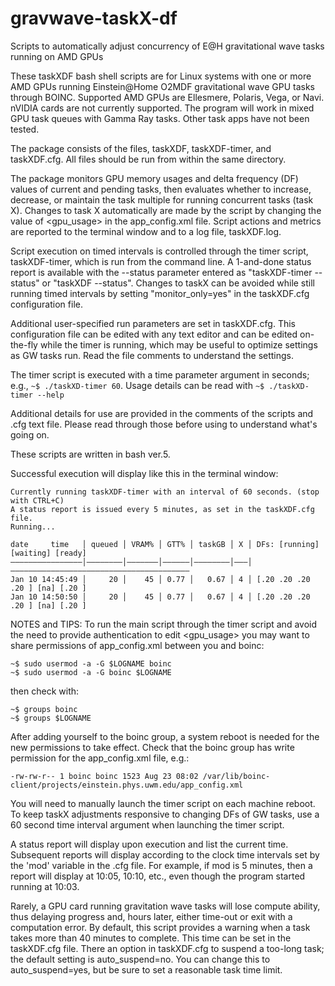 # gravwave-taskX-df
Scripts to automatically adjust concurrency of E@H gravitational wave tasks running on AMD GPUs

These taskXDF bash shell scripts are for Linux systems with one or more AMD GPUs running Einstein@Home O2MDF gravitational wave GPU tasks through BOINC. Supported AMD GPUs are Ellesmere, Polaris, Vega, or Navi. nVIDIA cards are not currently supported. The program will work in mixed GPU task queues with Gamma Ray tasks. Other task apps have not been tested.

The package consists of the files, taskXDF, taskXDF-timer, and taskXDF.cfg. All files should be run from within the same directory.

The package monitors GPU memory usages and delta frequency (DF) values of current and pending tasks, then evaluates whether to increase, decrease, or maintain the task multiple for running concurrent tasks (task X). Changes to task X automatically are made by the script by changing the value of <gpu_usage> in the app_config.xml file. Script actions and metrics are reported to the terminal window and to a log file, taskXDF.log.

Script execution on timed intervals is controlled through the timer script, taskXDF-timer, which is run from the command line. A 1-and-done status report is available with the --status parameter entered as "taskXDF-timer --status" or "taskXDF --status". Changes to taskX can be avoided while still running timed intervals by setting "monitor_only=yes" in the taskXDF.cfg configuration file.

Additional user-specified run parameters are set in taskXDF.cfg. This configuration file can be edited with any text editor and can be edited on-the-fly while the timer is running, which may be useful to optimize settings as GW tasks run. Read the file comments to understand the settings.

The timer script is executed with a time parameter argument in seconds; e.g., `~$ ./taskXD-timer 60`. 
Usage details can be read with `~$ ./taskXD-timer --help`

Additional details for use are provided in the comments of the scripts and .cfg text file. Please read through those before using to understand what's going on. 

These scripts are written in bash ver.5.

Successful execution will display like this in the terminal window:
```
Currently running taskXDF-timer with an interval of 60 seconds. (stop with CTRL+C)
A status report is issued every 5 minutes, as set in the taskXDF.cfg file.
Running...

date     time   │ queued │ VRAM% │ GTT% │ taskGB │ X │ DFs: [running] [waiting] [ready]
————————————————│————————│———————│——————│————————│———│————————————————————————————————————————
Jan 10 14:45:49 │     20 │    45 │ 0.77 │   0.67 │ 4 │ [.20 .20 .20 .20 ] [na] [.20 ]
Jan 10 14:50:50 │     20 │    45 │ 0.77 │   0.67 │ 4 │ [.20 .20 .20 .20 ] [na] [.20 ]
```

NOTES and TIPS:
To run the main script through the timer script and avoid the need to provide authentication to edit <gpu_usage> you may want to share permissions of app_config.xml between you and boinc:
```
~$ sudo usermod -a -G $LOGNAME boinc
~$ sudo usermod -a -G boinc $LOGNAME
```
then check with:
```
~$ groups boinc
~$ groups $LOGNAME
```

After adding yourself to the boinc group, a system reboot is needed for the new permissions to take effect.
Check that the boinc group has write permission for the app_config.xml file, e.g.:

`-rw-rw-r-- 1 boinc boinc 1523 Aug 23 08:02 /var/lib/boinc-client/projects/einstein.phys.uwm.edu/app_config.xml`

You will need to manually launch the timer script on each machine reboot.
To keep taskX adjustments responsive to changing DFs of GW tasks, use a 60 second time interval argument when launching the timer script.

A status report will display upon execution and list the current time. Subsequent reports will display according to the clock time intervals set by the 'mod' variable in the .cfg file. For example, if mod is 5 minutes, then a report will display at 10:05, 10:10, etc., even though the program started running at 10:03.

Rarely, a GPU card running gravitation wave tasks will lose compute ability, thus
delaying progress and, hours later, either time-out or exit with a 
computation error. By default, this script provides a warning when a task takes 
more than 40 minutes to complete. This time can be set in the taskXDF.cfg file. 
There an option in taskXDF.cfg to suspend a too-long task; the default setting is
auto_suspend=no. You can change this to auto_suspend=yes, but be sure to set a reasonable
task time limit.
